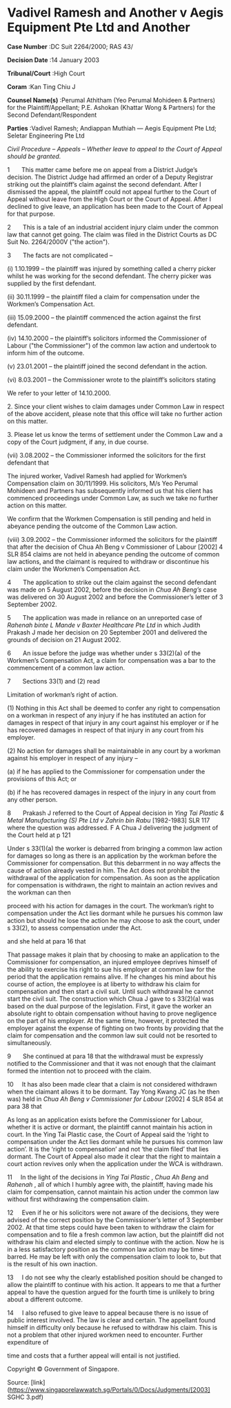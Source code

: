 # Vadivel Ramesh and Another v Aegis Equipment Pte Ltd and Another 



**Case Number** :DC Suit 2264/2000; RAS 43/ 

**Decision Date** :14 January 2003 

**Tribunal/Court** :High Court 

**Coram** :Kan Ting Chiu J 

**Counsel Name(s)** :Perumal Athitham (Yeo Perumal Mohideen & Partners) for the Plaintiff/Appellant; P.E. Ashokan (Khattar Wong & Partners) for the Second Defendant/Respondent 

**Parties** :Vadivel Ramesh; Andiappan Muthiah — Aegis Equipment Pte Ltd; Seletar Engineering Pte Ltd 

_Civil Procedure_ – _Appeals_ – _Whether leave to appeal to the Court of Appeal should be granted._ 

1       This matter came before me on appeal from a District Judge’s decision. The District Judge had affirmed an order of a Deputy Registrar striking out the plaintiff’s claim against the second defendant. After I dismissed the appeal, the plaintiff could not appeal further to the Court of Appeal without leave from the High Court or the Court of Appeal. After I declined to give leave, an application has been made to the Court of Appeal for that purpose. 

2       This is a tale of an industrial accident injury claim under the common law that cannot get going. The claim was filed in the District Courts as DC Suit No. 2264/2000V ("the action"). 

3       The facts are not complicated – 

 (i) 1.10.1999 – the plaintiff was injured by something called a cherry picker whilst he was working for the second defendant. The cherry picker was supplied by the first defendant. 

 (ii) 30.11.1999 – the plaintiff filed a claim for compensation under the Workmen’s Compensation Act. 

 (iii) 15.09.2000 – the plaintiff commenced the action against the first defendant. 

 (iv) 14.10.2000 – the plaintiff’s solicitors informed the Commissioner of Labour ("the Commissioner") of the common law action and undertook to inform him of the outcome. 

 (v) 23.01.2001 – the plaintiff joined the second defendant in the action. 

 (vi) 8.03.2001 – the Commissioner wrote to the plaintiff’s solicitors stating 

 We refer to your letter of 14.10.2000. 

2\. Since your client wishes to claim damages under Common Law in respect of the above accident, please note that this office will take no further action on this matter. 

3\. Please let us know the terms of settlement under the Common Law and a copy of the Court judgment, if any, in due course. 

 (vii) 3.08.2002 – the Commissioner informed the solicitors for the first defendant that 


 The injured worker, Vadivel Ramesh had applied for Workmen’s Compensation claim on 30/11/1999. His solicitors, M/s Yeo Perumal Mohideen and Partners has subsequently informed us that his client has commenced proceedings under Common Law, as such we take no further action on this matter. 

 We confirm that the Workmen Compensation is still pending and held in abeyance pending the outcome of the Common Law action. 

 (viii) 3.09.2002 – the Commissioner informed the solicitors for the plaintiff that after the decision of Chua Ah Beng v Commissioner of Labour <span class="citation">[2002] 4 SLR 854</span> claims are not held in abeyance pending the outcome of common law actions, and the claimant is required to withdraw or discontinue his claim under the Workmen’s Compensation Act. 

4       The application to strike out the claim against the second defendant was made on 5 August 2002, before the decision in _Chua Ah Beng’s_ case was delivered on 30 August 2002 and before the Commissioner’s letter of 3 September 2002. 

5       The application was made in reliance on an unreported case of _Rahenah binte L Mande v Baxter Healthcare Pte Ltd_ in which Judith Prakash J made her decision on 20 September 2001 and delivered the grounds of decision on 21 August 2002. 

6       An issue before the judge was whether under s 33(2)(a) of the Workmen’s Compensation Act, a claim for compensation was a bar to the commencement of a common law action. 

7       Sections 33(1) and (2) read 

 Limitation of workman’s right of action. 

 (1) Nothing in this Act shall be deemed to confer any right to compensation on a workman in respect of any injury if he has instituted an action for damages in respect of that injury in any court against his employer or if he has recovered damages in respect of that injury in any court from his employer. 

 (2) No action for damages shall be maintainable in any court by a workman against his employer in respect of any injury – 

 (a) if he has applied to the Commissioner for compensation under the provisions of this Act; or 

 (b) if he has recovered damages in respect of the injury in any court from any other person. 

8       Prakash J referred to the Court of Appeal decision in _Ying Tai Plastic & Metal Manufacturing (S) Pte Ltd v Zahrin bin Rabu_ [1982-1983] SLR 117 where the question was addressed. F A Chua J delivering the judgment of the Court held at p 121 

 Under s 33(1)(a) the worker is debarred from bringing a common law action for damages so long as there is an application by the workman before the Commissioner for compensation. But this debarrment in no way affects the cause of action already vested in him. The Act does not prohibit the withdrawal of the application for compensation. As soon as the application for compensation is withdrawn, the right to maintain an action revives and the workman can then 


 proceed with his action for damages in the court. The workman’s right to compensation under the Act lies dormant while he pursues his common law action but should he lose the action he may choose to ask the court, under s 33(2), to assess compensation under the Act. 

and she held at para 16 that 

 That passage makes it plain that by choosing to make an application to the Commissioner for compensation, an injured employee deprives himself of the ability to exercise his right to sue his employer at common law for the period that the application remains alive. If he changes his mind about his course of action, the employee is at liberty to withdraw his claim for compensation and then start a civil suit. Until such withdrawal he cannot start the civil suit. The construction which Chua J gave to s 33(2)(a) was based on the dual purpose of the legislation. First, it gave the worker an absolute right to obtain compensation without having to prove negligence on the part of his employer. At the same time, however, it protected the employer against the expense of fighting on two fronts by providing that the claim for compensation and the common law suit could not be resorted to simultaneously. 

9       She continued at para 18 that the withdrawal must be expressly notified to the Commissioner and that it was not enough that the claimant formed the intention not to proceed with the claim. 

10     It has also been made clear that a claim is not considered withdrawn when the claimant allows it to be dormant. Tay Yong Kwang JC (as he then was) held in _Chua Ah Beng v Commissioner for Labour_ <span class="citation">[2002] 4 SLR 854</span> at para 38 that 

 As long as an application exists before the Commissioner for Labour, whether it is active or dormant, the plaintiff cannot maintain his action in court. In the Ying Tai Plastic case, the Court of Appeal said the ‘right to compensation under the Act lies dormant while he pursues his common law action’. It is the ‘right to compensation’ and not ‘the claim filed’ that lies dormant. The Court of Appeal also made it clear that the right to maintain a court action revives only when the application under the WCA is withdrawn. 

11     In the light of the decisions in _Ying Tai Plastic_ , _Chua Ah Beng_ and _Rahenah_ , all of which I humbly agree with, the plaintiff, having made his claim for compensation, cannot maintain his action under the common law without first withdrawing the compensation claim. 

12     Even if he or his solicitors were not aware of the decisions, they were advised of the correct position by the Commissioner’s letter of 3 September 2002. At that time steps could have been taken to withdraw the claim for compensation and to file a fresh common law action, but the plaintiff did not withdraw his claim and elected simply to continue with the action. Now he is in a less satisfactory position as the common law action may be time-barred. He may be left with only the compensation claim to look to, but that is the result of his own inaction. 

13     I do not see why the clearly established position should be changed to allow the plaintiff to continue with his action. It appears to me that a further appeal to have the question argued for the fourth time is unlikely to bring about a different outcome. 

14     I also refused to give leave to appeal because there is no issue of public interest involved. The law is clear and certain. The appellant found himself in difficulty only because he refused to withdraw his claim. This is not a problem that other injured workmen need to encounter. Further expenditure of 


time and costs that a further appeal will entail is not justified. 

 Copyright © Government of Singapore. 


Source: [link](https://www.singaporelawwatch.sg/Portals/0/Docs/Judgments/[2003] SGHC 3.pdf)

